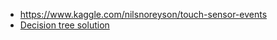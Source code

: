 * https://www.kaggle.com/nilsnoreyson/touch-sensor-events
* [Decision tree solution](https://www.kaggle.com/starkdg/decision-tree-solution-for-touch-sensor-events)